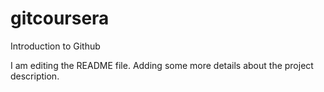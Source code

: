 # gitcoursera
Introduction to Github

I am editing the README file. Adding some more details about the project description.
